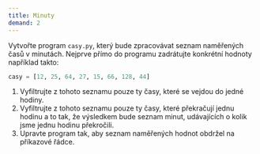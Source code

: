 ```yaml
---
title: Minuty
demand: 2
---
```


Vytvořte program `casy.py`, který bude zpracovávat seznam naměřených časů v minutách. Nejprve přímo do programu zadrátujte konkrétní hodnoty například takto:

```py
casy = [12, 25, 64, 27, 15, 66, 128, 44]
```

1. Vyfiltrujte z tohoto seznamu pouze ty časy, které se vejdou do jedné hodiny.
1. Vyfiltrujte z tohoto seznamu pouze ty časy, které překračují jednu hodinu a to tak, že výsledkem bude seznam minut, udávajících o kolik jsme jednu hodinu překročili.
1. Upravte program tak, aby seznam naměřených hodnot obdržel na příkazové řádce.
